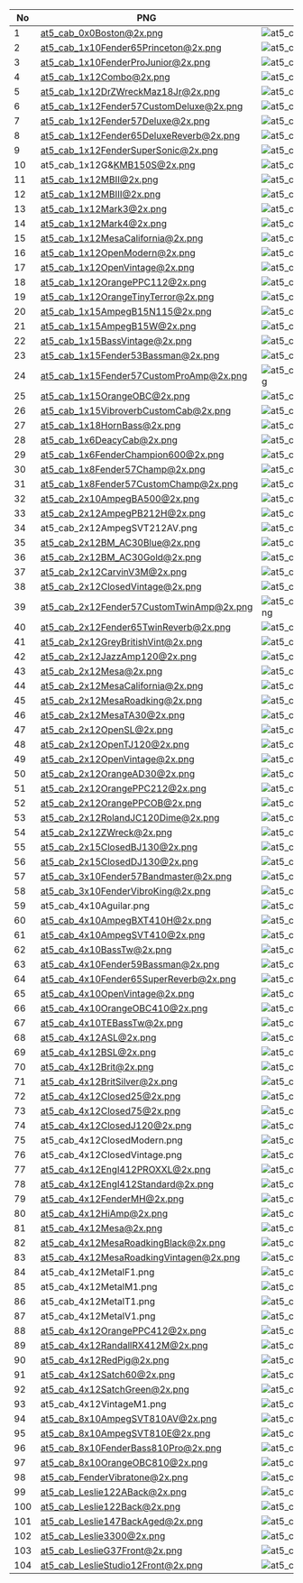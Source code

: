 | No  | PNG                                      | source                                                                                                         |
|-----|------------------------------------------|----------------------------------------------------------------------------------------------------------------|
| 1   | at5_cab_0x0Boston@2x.png                 | <img src="images/cab/at5_cab_0x0Boston@2x.png" alt="at5_cab_0x0Boston@2x.png">                                 |
| 2   | at5_cab_1x10Fender65Princeton@2x.png     | <img src="images/cab/at5_cab_1x10Fender65Princeton@2x.png" alt="at5_cab_1x10Fender65Princeton@2x.png">         |
| 3   | at5_cab_1x10FenderProJunior@2x.png       | <img src="images/cab/at5_cab_1x10FenderProJunior@2x.png" alt="at5_cab_1x10FenderProJunior@2x.png">             |
| 4   | at5_cab_1x12Combo@2x.png                 | <img src="images/cab/at5_cab_1x12Combo@2x.png" alt="at5_cab_1x12Combo@2x.png">                                 |
| 5   | at5_cab_1x12DrZWreckMaz18Jr@2x.png       | <img src="images/cab/at5_cab_1x12DrZWreckMaz18Jr@2x.png" alt="at5_cab_1x12DrZWreckMaz18Jr@2x.png">             |
| 6   | at5_cab_1x12Fender57CustomDeluxe@2x.png  | <img src="images/cab/at5_cab_1x12Fender57CustomDeluxe@2x.png" alt="at5_cab_1x12Fender57CustomDeluxe@2x.png">   |
| 7   | at5_cab_1x12Fender57Deluxe@2x.png        | <img src="images/cab/at5_cab_1x12Fender57Deluxe@2x.png" alt="at5_cab_1x12Fender57Deluxe@2x.png">               |
| 8   | at5_cab_1x12Fender65DeluxeReverb@2x.png  | <img src="images/cab/at5_cab_1x12Fender65DeluxeReverb@2x.png" alt="at5_cab_1x12Fender65DeluxeReverb@2x.png">   |
| 9   | at5_cab_1x12FenderSuperSonic@2x.png      | <img src="images/cab/at5_cab_1x12FenderSuperSonic@2x.png" alt="at5_cab_1x12FenderSuperSonic@2x.png">           |
| 10  | at5_cab_1x12G&KMB150S@2x.png             | <img src="images/cab/at5_cab_1x12G&KMB150S@2x.png" alt="at5_cab_1x12G&KMB150S@2x.png">                         |
| 11  | at5_cab_1x12MBII@2x.png                  | <img src="images/cab/at5_cab_1x12MBII@2x.png" alt="at5_cab_1x12MBII@2x.png">                                   |
| 12  | at5_cab_1x12MBIII@2x.png                 | <img src="images/cab/at5_cab_1x12MBIII@2x.png" alt="at5_cab_1x12MBIII@2x.png">                                 |
| 13  | at5_cab_1x12Mark3@2x.png                 | <img src="images/cab/at5_cab_1x12Mark3@2x.png" alt="at5_cab_1x12Mark3@2x.png">                                 |
| 14  | at5_cab_1x12Mark4@2x.png                 | <img src="images/cab/at5_cab_1x12Mark4@2x.png" alt="at5_cab_1x12Mark4@2x.png">                                 |
| 15  | at5_cab_1x12MesaCalifornia@2x.png        | <img src="images/cab/at5_cab_1x12MesaCalifornia@2x.png" alt="at5_cab_1x12MesaCalifornia@2x.png">               |
| 16  | at5_cab_1x12OpenModern@2x.png            | <img src="images/cab/at5_cab_1x12OpenModern@2x.png" alt="at5_cab_1x12OpenModern@2x.png">                       |
| 17  | at5_cab_1x12OpenVintage@2x.png           | <img src="images/cab/at5_cab_1x12OpenVintage@2x.png" alt="at5_cab_1x12OpenVintage@2x.png">                     |
| 18  | at5_cab_1x12OrangePPC112@2x.png          | <img src="images/cab/at5_cab_1x12OrangePPC112@2x.png" alt="at5_cab_1x12OrangePPC112@2x.png">                   |
| 19  | at5_cab_1x12OrangeTinyTerror@2x.png      | <img src="images/cab/at5_cab_1x12OrangeTinyTerror@2x.png" alt="at5_cab_1x12OrangeTinyTerror@2x.png">           |
| 20  | at5_cab_1x15AmpegB15N115@2x.png          | <img src="images/cab/at5_cab_1x15AmpegB15N115@2x.png" alt="at5_cab_1x15AmpegB15N115@2x.png">                   |
| 21  | at5_cab_1x15AmpegB15W@2x.png             | <img src="images/cab/at5_cab_1x15AmpegB15W@2x.png" alt="at5_cab_1x15AmpegB15W@2x.png">                         |
| 22  | at5_cab_1x15BassVintage@2x.png           | <img src="images/cab/at5_cab_1x15BassVintage@2x.png" alt="at5_cab_1x15BassVintage@2x.png">                     |
| 23  | at5_cab_1x15Fender53Bassman@2x.png       | <img src="images/cab/at5_cab_1x15Fender53Bassman@2x.png" alt="at5_cab_1x15Fender53Bassman@2x.png">             |
| 24  | at5_cab_1x15Fender57CustomProAmp@2x.png  | <img src="images/cab/at5_cab_1x15Fender57CustomProAmp@2x.png" alt="at5_cab_1x15Fender57CustomProAmp@2x.png">   |
| 25  | at5_cab_1x15OrangeOBC@2x.png             | <img src="images/cab/at5_cab_1x15OrangeOBC@2x.png" alt="at5_cab_1x15OrangeOBC@2x.png">                         |
| 26  | at5_cab_1x15VibroverbCustomCab@2x.png    | <img src="images/cab/at5_cab_1x15VibroverbCustomCab@2x.png" alt="at5_cab_1x15VibroverbCustomCab@2x.png">       |
| 27  | at5_cab_1x18HornBass@2x.png              | <img src="images/cab/at5_cab_1x18HornBass@2x.png" alt="at5_cab_1x18HornBass@2x.png">                           |
| 28  | at5_cab_1x6DeacyCab@2x.png               | <img src="images/cab/at5_cab_1x6DeacyCab@2x.png" alt="at5_cab_1x6DeacyCab@2x.png">                             |
| 29  | at5_cab_1x6FenderChampion600@2x.png      | <img src="images/cab/at5_cab_1x6FenderChampion600@2x.png" alt="at5_cab_1x6FenderChampion600@2x.png">           |
| 30  | at5_cab_1x8Fender57Champ@2x.png          | <img src="images/cab/at5_cab_1x8Fender57Champ@2x.png" alt="at5_cab_1x8Fender57Champ@2x.png">                   |
| 31  | at5_cab_1x8Fender57CustomChamp@2x.png    | <img src="images/cab/at5_cab_1x8Fender57CustomChamp@2x.png" alt="at5_cab_1x8Fender57CustomChamp@2x.png">       |
| 32  | at5_cab_2x10AmpegBA500@2x.png            | <img src="images/cab/at5_cab_2x10AmpegBA500@2x.png" alt="at5_cab_2x10AmpegBA500@2x.png">                       |
| 33  | at5_cab_2x12AmpegPB212H@2x.png           | <img src="images/cab/at5_cab_2x12AmpegPB212H@2x.png" alt="at5_cab_2x12AmpegPB212H@2x.png">                     |
| 34  | at5_cab_2x12AmpegSVT212AV.png            | <img src="images/cab/at5_cab_2x12AmpegSVT212AV.png" alt="at5_cab_2x12AmpegSVT212AV.png">                       |
| 35  | at5_cab_2x12BM_AC30Blue@2x.png           | <img src="images/cab/at5_cab_2x12BM_AC30Blue@2x.png" alt="at5_cab_2x12BM_AC30Blue@2x.png">                     |
| 36  | at5_cab_2x12BM_AC30Gold@2x.png           | <img src="images/cab/at5_cab_2x12BM_AC30Gold@2x.png" alt="at5_cab_2x12BM_AC30Gold@2x.png">                     |
| 37  | at5_cab_2x12CarvinV3M@2x.png             | <img src="images/cab/at5_cab_2x12CarvinV3M@2x.png" alt="at5_cab_2x12CarvinV3M@2x.png">                         |
| 38  | at5_cab_2x12ClosedVintage@2x.png         | <img src="images/cab/at5_cab_2x12ClosedVintage@2x.png" alt="at5_cab_2x12ClosedVintage@2x.png">                 |
| 39  | at5_cab_2x12Fender57CustomTwinAmp@2x.png | <img src="images/cab/at5_cab_2x12Fender57CustomTwinAmp@2x.png" alt="at5_cab_2x12Fender57CustomTwinAmp@2x.png"> |
| 40  | at5_cab_2x12Fender65TwinReverb@2x.png    | <img src="images/cab/at5_cab_2x12Fender65TwinReverb@2x.png" alt="at5_cab_2x12Fender65TwinReverb@2x.png">       |
| 41  | at5_cab_2x12GreyBritishVint@2x.png       | <img src="images/cab/at5_cab_2x12GreyBritishVint@2x.png" alt="at5_cab_2x12GreyBritishVint@2x.png">             |
| 42  | at5_cab_2x12JazzAmp120@2x.png            | <img src="images/cab/at5_cab_2x12JazzAmp120@2x.png" alt="at5_cab_2x12JazzAmp120@2x.png">                       |
| 43  | at5_cab_2x12Mesa@2x.png                  | <img src="images/cab/at5_cab_2x12Mesa@2x.png" alt="at5_cab_2x12Mesa@2x.png">                                   |
| 44  | at5_cab_2x12MesaCalifornia@2x.png        | <img src="images/cab/at5_cab_2x12MesaCalifornia@2x.png" alt="at5_cab_2x12MesaCalifornia@2x.png">               |
| 45  | at5_cab_2x12MesaRoadking@2x.png          | <img src="images/cab/at5_cab_2x12MesaRoadking@2x.png" alt="at5_cab_2x12MesaRoadking@2x.png">                   |
| 46  | at5_cab_2x12MesaTA30@2x.png              | <img src="images/cab/at5_cab_2x12MesaTA30@2x.png" alt="at5_cab_2x12MesaTA30@2x.png">                           |
| 47  | at5_cab_2x12OpenSL@2x.png                | <img src="images/cab/at5_cab_2x12OpenSL@2x.png" alt="at5_cab_2x12OpenSL@2x.png">                               |
| 48  | at5_cab_2x12OpenTJ120@2x.png             | <img src="images/cab/at5_cab_2x12OpenTJ120@2x.png" alt="at5_cab_2x12OpenTJ120@2x.png">                         |
| 49  | at5_cab_2x12OpenVintage@2x.png           | <img src="images/cab/at5_cab_2x12OpenVintage@2x.png" alt="at5_cab_2x12OpenVintage@2x.png">                     |
| 50  | at5_cab_2x12OrangeAD30@2x.png            | <img src="images/cab/at5_cab_2x12OrangeAD30@2x.png" alt="at5_cab_2x12OrangeAD30@2x.png">                       |
| 51  | at5_cab_2x12OrangePPC212@2x.png          | <img src="images/cab/at5_cab_2x12OrangePPC212@2x.png" alt="at5_cab_2x12OrangePPC212@2x.png">                   |
| 52  | at5_cab_2x12OrangePPCOB@2x.png           | <img src="images/cab/at5_cab_2x12OrangePPCOB@2x.png" alt="at5_cab_2x12OrangePPCOB@2x.png">                     |
| 53  | at5_cab_2x12RolandJC120Dime@2x.png       | <img src="images/cab/at5_cab_2x12RolandJC120Dime@2x.png" alt="at5_cab_2x12RolandJC120Dime@2x.png">             |
| 54  | at5_cab_2x12ZWreck@2x.png                | <img src="images/cab/at5_cab_2x12ZWreck@2x.png" alt="at5_cab_2x12ZWreck@2x.png">                               |
| 55  | at5_cab_2x15ClosedBJ130@2x.png           | <img src="images/cab/at5_cab_2x15ClosedBJ130@2x.png" alt="at5_cab_2x15ClosedBJ130@2x.png">                     |
| 56  | at5_cab_2x15ClosedDJ130@2x.png           | <img src="images/cab/at5_cab_2x15ClosedDJ130@2x.png" alt="at5_cab_2x15ClosedDJ130@2x.png">                     |
| 57  | at5_cab_3x10Fender57Bandmaster@2x.png    | <img src="images/cab/at5_cab_3x10Fender57Bandmaster@2x.png" alt="at5_cab_3x10Fender57Bandmaster@2x.png">       |
| 58  | at5_cab_3x10FenderVibroKing@2x.png       | <img src="images/cab/at5_cab_3x10FenderVibroKing@2x.png" alt="at5_cab_3x10FenderVibroKing@2x.png">             |
| 59  | at5_cab_4x10Aguilar.png                  | <img src="images/cab/at5_cab_4x10Aguilar.png" alt="at5_cab_4x10Aguilar.png">                                   |
| 60  | at5_cab_4x10AmpegBXT410H@2x.png          | <img src="images/cab/at5_cab_4x10AmpegBXT410H@2x.png" alt="at5_cab_4x10AmpegBXT410H@2x.png">                   |
| 61  | at5_cab_4x10AmpegSVT410@2x.png           | <img src="images/cab/at5_cab_4x10AmpegSVT410@2x.png" alt="at5_cab_4x10AmpegSVT410@2x.png">                     |
| 62  | at5_cab_4x10BassTw@2x.png                | <img src="images/cab/at5_cab_4x10BassTw@2x.png" alt="at5_cab_4x10BassTw@2x.png">                               |
| 63  | at5_cab_4x10Fender59Bassman@2x.png       | <img src="images/cab/at5_cab_4x10Fender59Bassman@2x.png" alt="at5_cab_4x10Fender59Bassman@2x.png">             |
| 64  | at5_cab_4x10Fender65SuperReverb@2x.png   | <img src="images/cab/at5_cab_4x10Fender65SuperReverb@2x.png" alt="at5_cab_4x10Fender65SuperReverb@2x.png">     |
| 65  | at5_cab_4x10OpenVintage@2x.png           | <img src="images/cab/at5_cab_4x10OpenVintage@2x.png" alt="at5_cab_4x10OpenVintage@2x.png">                     |
| 66  | at5_cab_4x10OrangeOBC410@2x.png          | <img src="images/cab/at5_cab_4x10OrangeOBC410@2x.png" alt="at5_cab_4x10OrangeOBC410@2x.png">                   |
| 67  | at5_cab_4x10TEBassTw@2x.png              | <img src="images/cab/at5_cab_4x10TEBassTw@2x.png" alt="at5_cab_4x10TEBassTw@2x.png">                           |
| 68  | at5_cab_4x12ASL@2x.png                   | <img src="images/cab/at5_cab_4x12ASL@2x.png" alt="at5_cab_4x12ASL@2x.png">                                     |
| 69  | at5_cab_4x12BSL@2x.png                   | <img src="images/cab/at5_cab_4x12BSL@2x.png" alt="at5_cab_4x12BSL@2x.png">                                     |
| 70  | at5_cab_4x12Brit@2x.png                  | <img src="images/cab/at5_cab_4x12Brit@2x.png" alt="at5_cab_4x12Brit@2x.png">                                   |
| 71  | at5_cab_4x12BritSilver@2x.png            | <img src="images/cab/at5_cab_4x12BritSilver@2x.png" alt="at5_cab_4x12BritSilver@2x.png">                       |
| 72  | at5_cab_4x12Closed25@2x.png              | <img src="images/cab/at5_cab_4x12Closed25@2x.png" alt="at5_cab_4x12Closed25@2x.png">                           |
| 73  | at5_cab_4x12Closed75@2x.png              | <img src="images/cab/at5_cab_4x12Closed75@2x.png" alt="at5_cab_4x12Closed75@2x.png">                           |
| 74  | at5_cab_4x12ClosedJ120@2x.png            | <img src="images/cab/at5_cab_4x12ClosedJ120@2x.png" alt="at5_cab_4x12ClosedJ120@2x.png">                       |
| 75  | at5_cab_4x12ClosedModern.png             | <img src="images/cab/at5_cab_4x12ClosedModern.png" alt="at5_cab_4x12ClosedModern.png">                         |
| 76  | at5_cab_4x12ClosedVintage.png            | <img src="images/cab/at5_cab_4x12ClosedVintage.png" alt="at5_cab_4x12ClosedVintage.png">                       |
| 77  | at5_cab_4x12Engl412PROXXL@2x.png         | <img src="images/cab/at5_cab_4x12Engl412PROXXL@2x.png" alt="at5_cab_4x12Engl412PROXXL@2x.png">                 |
| 78  | at5_cab_4x12Engl412Standard@2x.png       | <img src="images/cab/at5_cab_4x12Engl412Standard@2x.png" alt="at5_cab_4x12Engl412Standard@2x.png">             |
| 79  | at5_cab_4x12FenderMH@2x.png              | <img src="images/cab/at5_cab_4x12FenderMH@2x.png" alt="at5_cab_4x12FenderMH@2x.png">                           |
| 80  | at5_cab_4x12HiAmp@2x.png                 | <img src="images/cab/at5_cab_4x12HiAmp@2x.png" alt="at5_cab_4x12HiAmp@2x.png">                                 |
| 81  | at5_cab_4x12Mesa@2x.png                  | <img src="images/cab/at5_cab_4x12Mesa@2x.png" alt="at5_cab_4x12Mesa@2x.png">                                   |
| 82  | at5_cab_4x12MesaRoadkingBlack@2x.png     | <img src="images/cab/at5_cab_4x12MesaRoadkingBlack@2x.png" alt="at5_cab_4x12MesaRoadkingBlack@2x.png">         |
| 83  | at5_cab_4x12MesaRoadkingVintagen@2x.png  | <img src="images/cab/at5_cab_4x12MesaRoadkingVintagen@2x.png" alt="at5_cab_4x12MesaRoadkingVintagen@2x.png">   |
| 84  | at5_cab_4x12MetalF1.png                  | <img src="images/cab/at5_cab_4x12MetalF1.png" alt="at5_cab_4x12MetalF1.png">                                   |
| 85  | at5_cab_4x12MetalM1.png                  | <img src="images/cab/at5_cab_4x12MetalM1.png" alt="at5_cab_4x12MetalM1.png">                                   |
| 86  | at5_cab_4x12MetalT1.png                  | <img src="images/cab/at5_cab_4x12MetalT1.png" alt="at5_cab_4x12MetalT1.png">                                   |
| 87  | at5_cab_4x12MetalV1.png                  | <img src="images/cab/at5_cab_4x12MetalV1.png" alt="at5_cab_4x12MetalV1.png">                                   |
| 88  | at5_cab_4x12OrangePPC412@2x.png          | <img src="images/cab/at5_cab_4x12OrangePPC412@2x.png" alt="at5_cab_4x12OrangePPC412@2x.png">                   |
| 89  | at5_cab_4x12RandallRX412M@2x.png         | <img src="images/cab/at5_cab_4x12RandallRX412M@2x.png" alt="at5_cab_4x12RandallRX412M@2x.png">                 |
| 90  | at5_cab_4x12RedPig@2x.png                | <img src="images/cab/at5_cab_4x12RedPig@2x.png" alt="at5_cab_4x12RedPig@2x.png">                               |
| 91  | at5_cab_4x12Satch60@2x.png               | <img src="images/cab/at5_cab_4x12Satch60@2x.png" alt="at5_cab_4x12Satch60@2x.png">                             |
| 92  | at5_cab_4x12SatchGreen@2x.png            | <img src="images/cab/at5_cab_4x12SatchGreen@2x.png" alt="at5_cab_4x12SatchGreen@2x.png">                       |
| 93  | at5_cab_4x12VintageM1.png                | <img src="images/cab/at5_cab_4x12VintageM1.png" alt="at5_cab_4x12VintageM1.png">                               |
| 94  | at5_cab_8x10AmpegSVT810AV@2x.png         | <img src="images/cab/at5_cab_8x10AmpegSVT810AV@2x.png" alt="at5_cab_8x10AmpegSVT810AV@2x.png">                 |
| 95  | at5_cab_8x10AmpegSVT810E@2x.png          | <img src="images/cab/at5_cab_8x10AmpegSVT810E@2x.png" alt="at5_cab_8x10AmpegSVT810E@2x.png">                   |
| 96  | at5_cab_8x10FenderBass810Pro@2x.png      | <img src="images/cab/at5_cab_8x10FenderBass810Pro@2x.png" alt="at5_cab_8x10FenderBass810Pro@2x.png">           |
| 97  | at5_cab_8x10OrangeOBC810@2x.png          | <img src="images/cab/at5_cab_8x10OrangeOBC810@2x.png" alt="at5_cab_8x10OrangeOBC810@2x.png">                   |
| 98  | at5_cab_FenderVibratone@2x.png           | <img src="images/cab/at5_cab_FenderVibratone@2x.png" alt="at5_cab_FenderVibratone@2x.png">                     |
| 99  | at5_cab_Leslie122ABack@2x.png            | <img src="images/cab/at5_cab_Leslie122ABack@2x.png" alt="at5_cab_Leslie122ABack@2x.png">                       |
| 100 | at5_cab_Leslie122Back@2x.png             | <img src="images/cab/at5_cab_Leslie122Back@2x.png" alt="at5_cab_Leslie122Back@2x.png">                         |
| 101 | at5_cab_Leslie147BackAged@2x.png         | <img src="images/cab/at5_cab_Leslie147BackAged@2x.png" alt="at5_cab_Leslie147BackAged@2x.png">                 |
| 102 | at5_cab_Leslie3300@2x.png                | <img src="images/cab/at5_cab_Leslie3300@2x.png" alt="at5_cab_Leslie3300@2x.png">                               |
| 103 | at5_cab_LeslieG37Front@2x.png            | <img src="images/cab/at5_cab_LeslieG37Front@2x.png" alt="at5_cab_LeslieG37Front@2x.png">                       |
| 104 | at5_cab_LeslieStudio12Front@2x.png       | <img src="images/cab/at5_cab_LeslieStudio12Front@2x.png" alt="at5_cab_LeslieStudio12Front@2x.png">             |